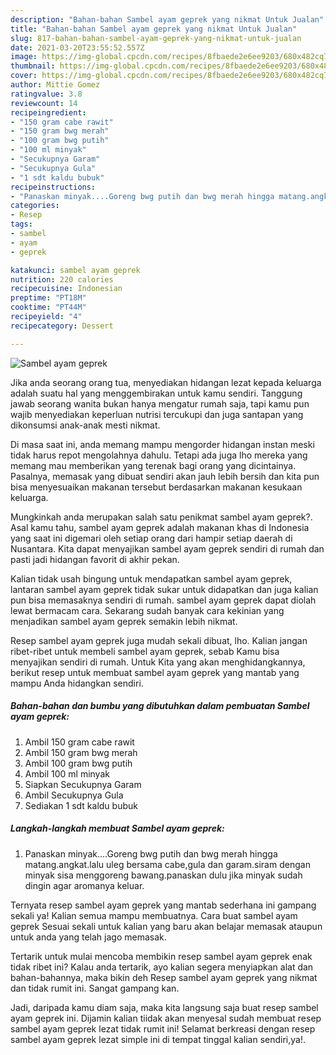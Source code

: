 ```yaml
---
description: "Bahan-bahan Sambel ayam geprek yang nikmat Untuk Jualan"
title: "Bahan-bahan Sambel ayam geprek yang nikmat Untuk Jualan"
slug: 817-bahan-bahan-sambel-ayam-geprek-yang-nikmat-untuk-jualan
date: 2021-03-20T23:55:52.557Z
image: https://img-global.cpcdn.com/recipes/8fbaede2e6ee9203/680x482cq70/sambel-ayam-geprek-foto-resep-utama.jpg
thumbnail: https://img-global.cpcdn.com/recipes/8fbaede2e6ee9203/680x482cq70/sambel-ayam-geprek-foto-resep-utama.jpg
cover: https://img-global.cpcdn.com/recipes/8fbaede2e6ee9203/680x482cq70/sambel-ayam-geprek-foto-resep-utama.jpg
author: Mittie Gomez
ratingvalue: 3.8
reviewcount: 14
recipeingredient:
- "150 gram cabe rawit"
- "150 gram bwg merah"
- "100 gram bwg putih"
- "100 ml minyak"
- "Secukupnya Garam"
- "Secukupnya Gula"
- "1 sdt kaldu bubuk"
recipeinstructions:
- "Panaskan minyak....Goreng bwg putih dan bwg merah hingga matang.angkat.lalu uleg bersama cabe,gula dan garam.siram dengan minyak sisa menggoreng bawang.panaskan dulu jika minyak sudah dingin agar aromanya keluar."
categories:
- Resep
tags:
- sambel
- ayam
- geprek

katakunci: sambel ayam geprek 
nutrition: 220 calories
recipecuisine: Indonesian
preptime: "PT18M"
cooktime: "PT44M"
recipeyield: "4"
recipecategory: Dessert

---
```



![Sambel ayam geprek](https://img-global.cpcdn.com/recipes/8fbaede2e6ee9203/680x482cq70/sambel-ayam-geprek-foto-resep-utama.jpg)

Jika anda seorang orang tua, menyediakan hidangan lezat kepada keluarga adalah suatu hal yang menggembirakan untuk kamu sendiri. Tanggung jawab seorang  wanita bukan hanya mengatur rumah saja, tapi kamu pun wajib menyediakan keperluan nutrisi tercukupi dan juga santapan yang dikonsumsi anak-anak mesti nikmat.

Di masa  saat ini, anda memang mampu mengorder hidangan instan meski tidak harus repot mengolahnya dahulu. Tetapi ada juga lho mereka yang memang mau memberikan yang terenak bagi orang yang dicintainya. Pasalnya, memasak yang dibuat sendiri akan jauh lebih bersih dan kita pun bisa menyesuaikan makanan tersebut berdasarkan makanan kesukaan keluarga. 



Mungkinkah anda merupakan salah satu penikmat sambel ayam geprek?. Asal kamu tahu, sambel ayam geprek adalah makanan khas di Indonesia yang saat ini digemari oleh setiap orang dari hampir setiap daerah di Nusantara. Kita dapat menyajikan sambel ayam geprek sendiri di rumah dan pasti jadi hidangan favorit di akhir pekan.

Kalian tidak usah bingung untuk mendapatkan sambel ayam geprek, lantaran sambel ayam geprek tidak sukar untuk didapatkan dan juga kalian pun bisa memasaknya sendiri di rumah. sambel ayam geprek dapat diolah lewat bermacam cara. Sekarang sudah banyak cara kekinian yang menjadikan sambel ayam geprek semakin lebih nikmat.

Resep sambel ayam geprek juga mudah sekali dibuat, lho. Kalian jangan ribet-ribet untuk membeli sambel ayam geprek, sebab Kamu bisa menyajikan sendiri di rumah. Untuk Kita yang akan menghidangkannya, berikut resep untuk membuat sambel ayam geprek yang mantab yang mampu Anda hidangkan sendiri.

<!--inarticleads1-->

##### Bahan-bahan dan bumbu yang dibutuhkan dalam pembuatan Sambel ayam geprek:

1. Ambil 150 gram cabe rawit
1. Ambil 150 gram bwg merah
1. Ambil 100 gram bwg putih
1. Ambil 100 ml minyak
1. Siapkan Secukupnya Garam
1. Ambil Secukupnya Gula
1. Sediakan 1 sdt kaldu bubuk




<!--inarticleads2-->

##### Langkah-langkah membuat Sambel ayam geprek:

1. Panaskan minyak....Goreng bwg putih dan bwg merah hingga matang.angkat.lalu uleg bersama cabe,gula dan garam.siram dengan minyak sisa menggoreng bawang.panaskan dulu jika minyak sudah dingin agar aromanya keluar.




Ternyata resep sambel ayam geprek yang mantab sederhana ini gampang sekali ya! Kalian semua mampu membuatnya. Cara buat sambel ayam geprek Sesuai sekali untuk kalian yang baru akan belajar memasak ataupun untuk anda yang telah jago memasak.

Tertarik untuk mulai mencoba membikin resep sambel ayam geprek enak tidak ribet ini? Kalau anda tertarik, ayo kalian segera menyiapkan alat dan bahan-bahannya, maka bikin deh Resep sambel ayam geprek yang nikmat dan tidak rumit ini. Sangat gampang kan. 

Jadi, daripada kamu diam saja, maka kita langsung saja buat resep sambel ayam geprek ini. Dijamin kalian tiidak akan menyesal sudah membuat resep sambel ayam geprek lezat tidak rumit ini! Selamat berkreasi dengan resep sambel ayam geprek lezat simple ini di tempat tinggal kalian sendiri,ya!.

